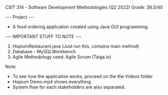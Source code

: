 CSIT 314 - Software Development Methodologies (Q2 2022) 
Grade: 38.5/40

--- Project ---
- A food ordering application created using Java GUI programming

--- IMPORTANT STUFF TO NOTE ---
1. HopiumRestaurant.java (Just run this, contains main method) 
2. Database - MySQLWorkbench 
3. Agile Methodology used: Agile Scrum (Taiga.io)

Note:
- To see how the application works, proceed on the the Videos folder
- Hopium Demo.mp4 shows everything.
- System flow for each stakeholders are also separated.


